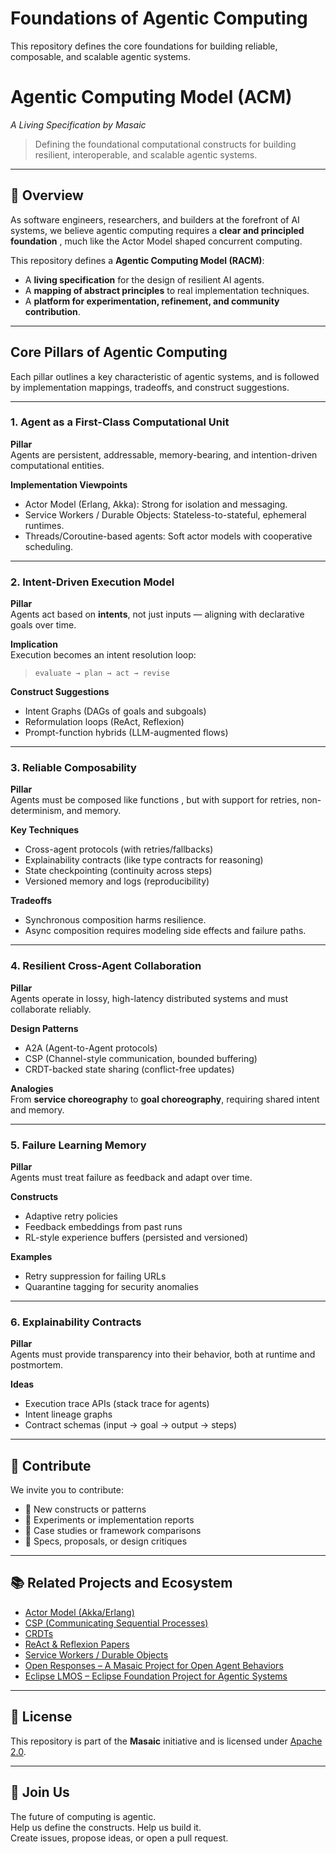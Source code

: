 # Foundations of Agentic Computing
 
This repository defines the core foundations for building reliable, composable, and scalable agentic systems.


# Agentic Computing Model (ACM)  
*A Living Specification by Masaic*

> Defining the foundational computational constructs for building resilient, interoperable, and scalable agentic systems.

---

## 🧱 Overview

As software engineers, researchers, and builders at the forefront of AI systems, we believe agentic computing requires a **clear and principled foundation** , much like the Actor Model shaped concurrent computing.

This repository defines a **Agentic Computing Model (RACM)**:  
- A **living specification** for the design of resilient AI agents.  
- A **mapping of abstract principles** to real implementation techniques.  
- A **platform for experimentation, refinement, and community contribution**.

---

##  Core Pillars of Agentic Computing

Each pillar outlines a key characteristic of agentic systems, and is followed by implementation mappings, tradeoffs, and construct suggestions.

---

###  1. Agent as a First-Class Computational Unit

**Pillar**  
Agents are persistent, addressable, memory-bearing, and intention-driven computational entities.

**Implementation Viewpoints**  
- Actor Model (Erlang, Akka): Strong for isolation and messaging.  
- Service Workers / Durable Objects: Stateless-to-stateful, ephemeral runtimes.  
- Threads/Coroutine-based agents: Soft actor models with cooperative scheduling.


---

### 2. Intent-Driven Execution Model

**Pillar**  
Agents act based on **intents**, not just inputs — aligning with declarative goals over time.

**Implication**  
Execution becomes an intent resolution loop:  
> `evaluate → plan → act → revise`

**Construct Suggestions**  
- Intent Graphs (DAGs of goals and subgoals)  
- Reformulation loops (ReAct, Reflexion)  
- Prompt-function hybrids (LLM-augmented flows)

---

###  3. Reliable Composability

**Pillar**  
Agents must be composed like functions ,  but with support for retries, non-determinism, and memory.

**Key Techniques**  
- Cross-agent protocols (with retries/fallbacks)  
- Explainability contracts (like type contracts for reasoning)  
- State checkpointing (continuity across steps)  
- Versioned memory and logs (reproducibility)

**Tradeoffs**  
- Synchronous composition harms resilience.  
- Async composition requires modeling side effects and failure paths.

---

### 4. Resilient Cross-Agent Collaboration

**Pillar**  
Agents operate in lossy, high-latency distributed systems and must collaborate reliably.

**Design Patterns**  
- A2A (Agent-to-Agent protocols)  
- CSP (Channel-style communication, bounded buffering)  
- CRDT-backed state sharing (conflict-free updates)

**Analogies**  
From **service choreography** to **goal choreography**, requiring shared intent and memory.

---

### 5. Failure Learning Memory

**Pillar**  
Agents must treat failure as feedback and adapt over time.

**Constructs**  
- Adaptive retry policies  
- Feedback embeddings from past runs  
- RL-style experience buffers (persisted and versioned)

**Examples**  
- Retry suppression for failing URLs  
- Quarantine tagging for security anomalies

---

### 6. Explainability Contracts

**Pillar**  
Agents must provide transparency into their behavior, both at runtime and postmortem.

**Ideas**  
- Execution trace APIs (stack trace for agents)  
- Intent lineage graphs  
- Contract schemas (input → goal → output → steps)

---

## 📌 Contribute

We invite you to contribute:

- 🌱 New constructs or patterns
- 🧪 Experiments or implementation reports
- 📖 Case studies or framework comparisons
- 🔧 Specs, proposals, or design critiques

---

## 📚 Related Projects and Ecosystem

- [Actor Model (Akka/Erlang)](https://en.wikipedia.org/wiki/Actor_model)  
- [CSP (Communicating Sequential Processes)](https://en.wikipedia.org/wiki/Communicating_sequential_processes)  
- [CRDTs](https://crdt.tech/)  
- [ReAct & Reflexion Papers](https://arxiv.org/abs/2303.11366)  
- [Service Workers / Durable Objects](https://developers.cloudflare.com/workers/)
- [Open Responses – A Masaic Project for Open Agent Behaviors](https://github.com/masaic-ai-platform/open-responses)
- [Eclipse LMOS – Eclipse Foundation Project for Agentic Systems](https://eclipse.dev/lmos/)

---

## 📣 License

This repository is part of the **Masaic** initiative and is licensed under [Apache 2.0](LICENSE).

---

## 🤝 Join Us

The future of computing is agentic.  
Help us define the constructs. Help us build it.  
Create issues, propose ideas, or open a pull request.


